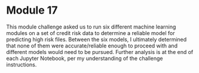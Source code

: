 # Module 17

This module challenge asked us to run six different machine learning modules on a set of credit risk data to determine a reliable model for predicting high risk files. Between the six models, I ultimately determined that none of them were accurate/reliable enough to proceed with and different models would need to be pursued. Further analysis is at the end of each Jupyter Notebook, per my understanding of the challenge instructions.
